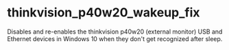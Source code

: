 # thinkvision_p40w20_wakeup_fix
Disables and re-enables the thinkvision p40w20 (external monitor) USB and Ethernet devices in Windows 10 when they don't get recognized after sleep. 
